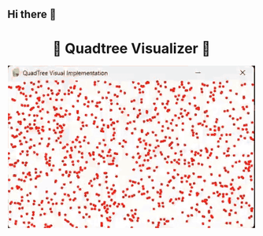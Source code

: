 ## Hi there 👋

<h1 align="center">🌳 Quadtree Visualizer 🌳</h1>

<p align="center">
  <img src="QuadTree Visual Implementation.gif" alt="Quadtree Demo" />
</p>


<!--
**Slashy-Slasher/Slashy-Slasher** is a ✨ _special_ ✨ repository because its `README.md` (this file) appears on your GitHub profile.

Here are some ideas to get you started:

- 🔭 I’m currently working on ...
- 🌱 I’m currently learning ...
- 👯 I’m looking to collaborate on ...
- 🤔 I’m looking for help with ...
- 💬 Ask me about ...
- 📫 How to reach me: ...
- 😄 Pronouns: ...
- ⚡ Fun fact: ...
-->
